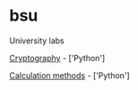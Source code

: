 # bsu
University labs

[Cryptography](https://github.com/dimafurs1337/bsu/tree/master/cryptography) - ['Python']

[Calculation methods](https://github.com/dimafurs1337/bsu/tree/master/calculation%20methods) - ['Python']
